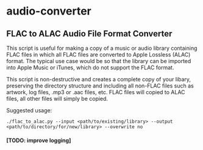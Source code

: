 # audio-converter

## FLAC to ALAC Audio File Format Converter

This script is useful for making a copy of a music or
audio library containing FLAC files in which all FLAC
files are converted to Apple Lossless (ALAC) format.
The typical use case would be so that the library can
be imported into Apple Music or iTunes, which do not
support the FLAC format.

This script is non-destructive and creates a complete
copy of your libary, preserving the directory structure
and including all non-FLAC files such as artwork, log
files, .mp3 or .aac files, etc. FLAC files will copied
to ALAC files, all other files will simply be copied.

Suggested usage:

`./flac_to_alac.py --input <path/to/existing/library> --output <path/to/directory/for/new/library> --overwrite no`

#### [TODO: improve logging]
